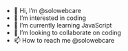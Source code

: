 - 👋 Hi, I’m @solowebcare
- 👀 I’m interested in coding
- 🌱 I’m currently learning JavaScript
- 💞️ I’m looking to collaborate on coding
- 📫 How to reach me @solowebcare

<!---
solowebcare/solowebcare is a ✨ special ✨ repository because its `README.md` (this file) appears on your GitHub profile.
You can click the Preview link to take a look at your changes.
--->
